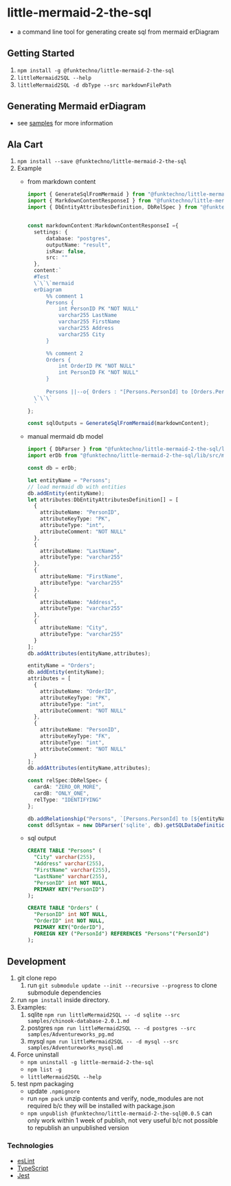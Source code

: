 # little-mermaid-2-the-sql
* a command line tool for generating create sql from mermaid erDiagram

## Getting Started
1. `npm install -g @funktechno/little-mermaid-2-the-sql`
1. `littleMermaid2SQL --help`
1. `littleMermaid2SQL -d dbType --src markdownFilePath`

## Generating Mermaid erDiagram
* see [samples](./samples/readme.md) for more information

## Ala Cart
1. `npm install --save @funktechno/little-mermaid-2-the-sql`
1. Example
    * from markdown content
      ```typescript
      import { GenerateSqlFromMermaid } from "@funktechno/little-mermaid-2-the-sql/lib/src/Library";
      import { MarkdownContentResponseI } from "@funktechno/little-mermaid-2-the-sql/lib/src/types";
      import { DbEntityAttributesDefinition, DbRelSpec } from "@funktechno/little-mermaid-2-the-sql/lib/src/types";

      
      const markdownContent:MarkdownContentResponseI ={
        settings: {
            database: "postgres",
            outputName: "result",
            isRaw: false,
            src: ""
        },
        content:`
        #Test
        \`\`\`mermaid
        erDiagram
            %% comment 1
            Persons {
                int PersonID PK "NOT NULL"
                varchar255 LastName
                varchar255 FirstName
                varchar255 Address
                varchar255 City
            }

            %% comment 2
            Orders {
                int OrderID PK "NOT NULL"
                int PersonID FK "NOT NULL"
            }
  
            Persons ||--o{ Orders : "[Persons.PersonId] to [Orders.PersonId]"
        \`\`\`
        `
      };

      const sqlOutputs = GenerateSqlFromMermaid(markdownContent);
      ```

    * manual mermaid db model
      ```typescript
      import { DbParser } from "@funktechno/little-mermaid-2-the-sql/lib/src/generate-sql-ddl";
      import erDb from "@funktechno/little-mermaid-2-the-sql/lib/src/mermaid/src/diagrams/er/erDb";

      const db = erDb;

      let entityName = "Persons";
      // load mermaid db with entities
      db.addEntity(entityName);
      let attributes:DbEntityAttributesDefinition[] = [
        {
          attributeName: "PersonID",
          attributeKeyType: "PK",
          attributeType: "int",
          attributeComment: "NOT NULL"
        },
        {
          attributeName: "LastName",
          attributeType: "varchar255"
        },
        {
          attributeName: "FirstName",
          attributeType: "varchar255"
        },
        {
          attributeName: "Address",
          attributeType: "varchar255"
        },
        {
          attributeName: "City",
          attributeType: "varchar255"
        }
      ];
      db.addAttributes(entityName,attributes);

      entityName = "Orders";
      db.addEntity(entityName);
      attributes = [
        {
          attributeName: "OrderID",
          attributeKeyType: "PK",
          attributeType: "int",
          attributeComment: "NOT NULL"
        },
        {
          attributeName: "PersonID",
          attributeKeyType: "FK",
          attributeType: "int",
          attributeComment: "NOT NULL"
        }
      ];
      db.addAttributes(entityName,attributes);

      const relSpec:DbRelSpec= {
        cardA: "ZERO_OR_MORE",
        cardB: "ONLY_ONE",
        relType: "IDENTIFYING"
      };

      db.addRelationship("Persons", `[Persons.PersonId] to [${entityName}.PersonId]`, entityName, relSpec);
      const ddlSyntax = new DbParser('sqlite', db).getSQLDataDefinition();
      ```
    * sql output
      ```sql
      CREATE TABLE "Persons" (
        "City" varchar(255),
        "Address" varchar(255),
        "FirstName" varchar(255),
        "LastName" varchar(255),
        "PersonID" int NOT NULL,
        PRIMARY KEY("PersonID")
      );

      CREATE TABLE "Orders" (
        "PersonID" int NOT NULL,
        "OrderID" int NOT NULL,
        PRIMARY KEY("OrderID"),
        FOREIGN KEY ("PersonId") REFERENCES "Persons"("PersonId")
      );
      ```

## Development

1. git clone repo
    1. run `git submodule update --init --recursive --progress` to clone submodule dependencies
2. run `npm install` inside directory.
3. Examples:
   1. sqlite `npm run littleMermaid2SQL -- -d sqlite --src samples/chinook-database-2.0.1.md`
   1. postgres `npm run littleMermaid2SQL -- -d postgres --src samples/Adventureworks_pg.md`
   1. mysql `npm run littleMermaid2SQL -- -d mysql --src samples/Adventureworks_mysql.md`
4. Force uninstall
    * `npm uninstall -g little-mermaid-2-the-sql`
    * `npm list -g`
    * `littleMermaid2SQL --help`
5. test npm packaging
    * update `.npmignore`
    * run `npm pack` unzip contents and verify, node_modules are not required b/c they will be installed with package.json
    * `npm unpublish @funktechno/little-mermaid-2-the-sql@0.0.5` can only work within 1 week of publish, not very useful b/c not possible to republish an unpublished version

### Technologies 
* [esLint](https://eslint.org/)
* [TypeScript](https://www.typescriptlang.org/)
* [Jest](https://jestjs.io/)


